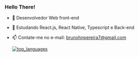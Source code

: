 ### Hello There! 


- 🔭 Desenvolvedor Web front-end
- 🌱 Estudando React.js, React Native, Typescript e Back-end
- 📫 Contate-me no e-mail: brunohnpereira7@gmail.com

  <div>
    <a href="https://github.com/BrunoX8></a>
  </div>

  <img alt="my-stats" src="https://github-readme-stats.vercel.app/api?username=BrunoX8&show_icons=true&theme=radical" />
  
  <img alt="top_languages" src="https://github-readme-stats.vercel.app/api/top-langs/?username=BrunoX8&layout=compact" />



